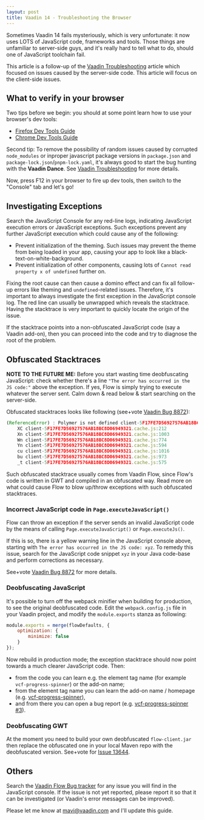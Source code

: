 ```yaml
---
layout: post
title: Vaadin 14 - Troubleshooting the Browser
---
```


Sometimes Vaadin 14 fails mysteriously, which is very unfortunate: it now uses
LOTS of JavaScript code, frameworks and tools. Those things are unfamiliar to server-side
guys, and it's really hard to tell what to do, should one of JavaScript toolchain fail.

This article is a follow-up of the [Vaadin Troubleshooting](../Vaadin-troubleshooting/) article
which focused on issues caused by the server-side code. This article will focus
on the client-side issues.

## What to verify in your browser

Two tips before we begin: you should at some point learn how to use your browser's dev tools:

* [Firefox Dev Tools Guide](https://developer.mozilla.org/en-US/docs/Tools)
* [Chrome Dev Tools Guide](https://developers.google.com/web/tools/chrome-devtools)

Second tip: To remove the possibility of random issues caused by corrupted `node_modules`
or inproper javascript package versions in `package.json` and `package-lock.json`/`pnpm-lock.yaml`,
it's always good to start the bug hunting with the **Vaadin Dance**. See
[Vaadin Troubleshooting](../Vaadin-troubleshooting/) for more details.

Now, press F12 in your browser to fire up dev tools, then switch to the "Console"
tab and let's go!

## Investigating Exceptions

Search the JavaScript Console for any
red-line logs, indicating JavaScript execution errors or JavaScript exceptions.
Such exceptions prevent any further JavaScript execution which could cause any
of the following:

* Prevent initialization of the theming. Such issues may prevent
  the theme from being loaded in your app, causing your app to look like a
  black-text-on-white-background.
* Prevent initialization of other components, causing lots of
  `Cannot read property x of undefined` further on.

Fixing the root cause can then cause a domino effect and can fix all follow-up errors
like theming and `undefined`-related issues. Therefore, it's important to always investigate the
first exception in the JavaScript console log. The red line can usually be unwrapped
which reveals the stacktrace. Having the stacktrace is very important to quickly locate the
origin of the issue.

If the stacktrace points into a non-obfuscated JavaScript code (say a Vaadin add-on), then you can
proceed into the code and try to diagnose the root of the problem.

## Obfuscated Stacktraces

**NOTE TO THE FUTURE ME:** Before you start wasting time deobfuscating JavaScript: check whether there's a line
`"The error has occurred in the JS code:"` above the exception. If yes, Flow is
simply trying to execute whatever the server sent. Calm down & read below & start searching on the server-side.

Obfuscated stacktraces looks like following (see+vote [Vaadin Bug 8872](https://github.com/vaadin/flow/issues/8872)):

```js
(ReferenceError) : Polymer is not defined client-5F17FE7D56927576AB18BC8D06949321.cache.js:212:20
    XC client-5F17FE7D56927576AB18BC8D06949321.cache.js:212
    Xn client-5F17FE7D56927576AB18BC8D06949321.cache.js:1003
    Wn client-5F17FE7D56927576AB18BC8D06949321.cache.js:774
    Yn client-5F17FE7D56927576AB18BC8D06949321.cache.js:594
    cu client-5F17FE7D56927576AB18BC8D06949321.cache.js:1016
    bu client-5F17FE7D56927576AB18BC8D06949321.cache.js:973
    _t client-5F17FE7D56927576AB18BC8D06949321.cache.js:575
```

Such obfuscated stacktrace usually comes from Vaadin Flow, since Flow's code is written
in GWT and compiled in an obfuscated way. Read more on what could cause Flow to
blow up/throw exceptions with such obfuscated stacktraces.

### Incorrect JavaScript code in `Page.executeJavaScript()`

Flow can throw an exception if the server sends an invalid JavaScript code by the means of calling
`Page.executeJavaScript()` or `Page.executeJs()`.

If this is so, there is a yellow warning line in the JavaScript console above,
starting with `The error has occurred in the JS code: xyz`. To remedy this issue,
search for the JavaScript code snippet `xyz` in your Java code-base and perform
corrections as necessary.

See+vote [Vaadin Bug 8872](https://github.com/vaadin/flow/issues/8872) for more details.

### Deobfuscating JavaScript

It's possible to turn off the webpack minifier when building for production, to see the original deobfuscated code.
Edit the `webpack.config.js` file in your Vaadin project, and modify the `module.exports` stanza
as following:

```js
module.exports = merge(flowDefaults, {
    optimization: {
        minimize: false
    }
});
```

Now rebuild in production mode; the exception stacktrace should now point towards a much
clearer JavaScript code. Then:
 
* from the code you can learn e.g. the element tag name (for example `vcf-progress-spinner`) or the add-on name;
* from the element tag name you can learn the add-on name / homepage (e.g. [vcf-progress-spinner](https://github.com/vaadin-component-factory/vcf-progress-spinner)),
* and from there you can open a bug report (e.g. [vcf-progress-spinner #3](https://github.com/vaadin-component-factory/vcf-progress-spinner/issues/3)).

### Deobfuscating GWT

At the moment you need to build your own deobfuscated `flow-client.jar` then
replace the obfuscated one in your local Maven repo with the deobfuscated version. See+vote for
[Issue 13644](https://github.com/vaadin/flow/issues/13644).

## Others

Search the [Vaadin Flow Bug tracker](https://github.com/vaadin/flow/issues) for
any issue you will find in the JavaScript console. If the issue is not yet reported,
please report it so that it can be investigated (or Vaadin's error messages can be improved).

Please let me know at mavi@vaadin.com and I'll update this guide.
